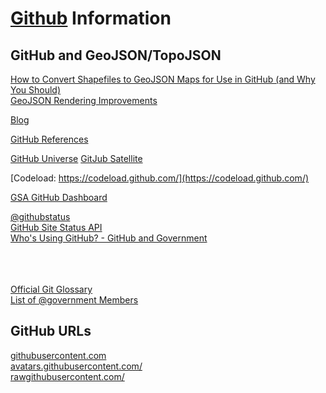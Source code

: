 # [Github](https://github.com/) Information  

## GitHub and GeoJSON/TopoJSON  

[How to Convert Shapefiles to GeoJSON Maps for Use in GitHub (and Why You Should)](http://ben.balter.com/2013/06/26/how-to-convert-shapefiles-to-geojson-for-use-on-github/)  
[GeoJSON Rendering Improvements](https://github.com/blog/1541-geojson-rendering-improvements)  


[Blog](https://github.com/blog)

[GitHub References](github-ref.md)  


[GitHub Universe](https://githubuniverse.com/)
[GitJub Satellite](https://githubuniverse.com/satellite/)

[Codeload: https://codeload.github.com/](https://codeload.github.com/)  

[GSA GitHub Dashboard](http://gsa.github.io/github-federal-stats/)



[@githubstatus](https://twitter.com/githubstatus)  
[GitHub Site Status API](https://status.github.com/api)  
[Who's Using GitHub? - GitHub and Government](https://government.github.com/community/)  


[](http://tesseract.projectnaptha.com/)  
[](https://github.com/naptha/tesseract.js)  
[](https://github.com/naptha/tesseract.js#tesseractjs)  
[Official Git Glossary](https://www.kernel.org/pub/software/scm/git/docs/gitglossary.html)  
[List of @government Members](https://github.com/orgs/government/people)  

## GitHub URLs  

[githubusercontent.com](githubusercontent.com)  
[avatars.githubusercontent.com/](https://avatars.githubusercontent.com/ExtendScript)  
[rawgithubusercontent.com/](http://rawgithubusercontent.com/)  



